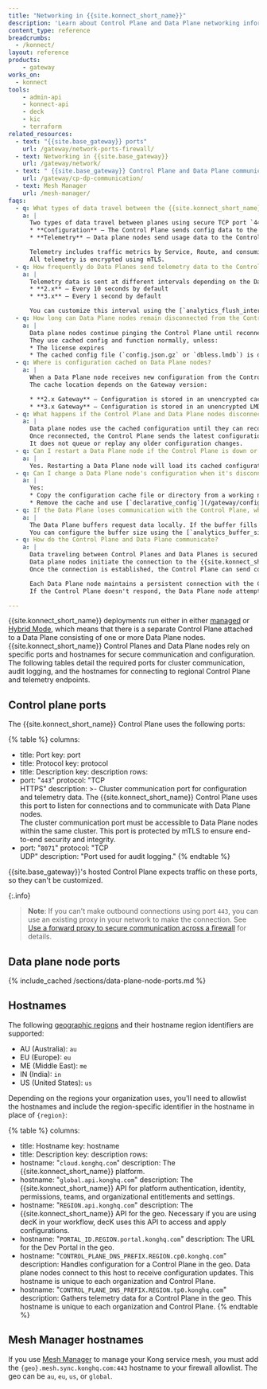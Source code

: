 ```yaml
---
title: "Networking in {{site.konnect_short_name}}"
description: 'Learn about Control Plane and Data Plane networking information like ports, hostnames, and communication in {{site.konnect_short_name}}.'
content_type: reference
breadcrumbs:
  - /konnect/
layout: reference
products:
    - gateway
works_on:
  - konnect
tools:
    - admin-api
    - konnect-api
    - deck
    - kic
    - terraform
related_resources:
  - text: "{{site.base_gateway}} ports"
    url: /gateway/network-ports-firewall/
  - text: Networking in {{site.base_gateway}}
    url: /gateway/network/
  - text: " {{site.base_gateway}} Control Plane and Data Plane communication"
    url: /gateway/cp-dp-communication/
  - text: Mesh Manager
    url: /mesh-manager/
faqs:
  - q: What types of data travel between the {{site.konnect_short_name}} Control Plane and the Data Plane nodes, and how?
    a: |
      Two types of data travel between planes using secure TCP port `443`:
      * **Configuration** – The Control Plane sends config data to the Data Plane nodes.
      * **Telemetry** – Data plane nodes send usage data to the Control Plane for Analytics and billing.

      Telemetry includes traffic metrics by Service, Route, and consuming application. It does not include any customer data. 
      All telemetry is encrypted using mTLS.
  - q: How frequently do Data Planes send telemetry data to the Control Plane?
    a: |
      Telemetry data is sent at different intervals depending on the Data Plane version:
      * **2.x** – Every 10 seconds by default
      * **3.x** – Every 1 second by default

      You can customize this interval using the [`analytics_flush_interval`](/gateway/configuration/#analytics-flush-interval) setting.
  - q: How long can Data Plane nodes remain disconnected from the Control Plane?
    a: |
      Data plane nodes continue pinging the Control Plane until reconnected or stopped. 
      They use cached config and function normally, unless:
      * The license expires
      * The cached config file (`config.json.gz` or `dbless.lmdb`) is deleted
  - q: Where is configuration cached on Data Plane nodes?
    a: |
      When a Data Plane node receives new configuration from the Control Plane, it immediately loads it into memory and also caches it to disk. 
      The cache location depends on the Gateway version:

      * **2.x Gateway** – Configuration is stored in an unencrypted cache file, `config.json.gz`, located in the {{site.base_gateway}} prefix path.
      * **3.x Gateway** – Configuration is stored in an unencrypted LMDB database directory, `dbless.lmdb`, also in the {{site.base_gateway}} prefix path.
  - q: What happens if the Control Plane and Data Plane nodes disconnect?
    a: |
      Data plane nodes use the cached configuration until they can reconnect. 
      Once reconnected, the Control Plane sends the latest configuration. 
      It does not queue or replay any older configuration changes.
  - q: Can I restart a Data Plane node if the Control Plane is down or disconnected?
    a: |
      Yes. Restarting a Data Plane node will load its cached configuration and resume normal function.
  - q: Can I change a Data Plane node's configuration when it's disconnected from the Control Plane?
    a: |
      Yes:
      * Copy the configuration cache file or directory from a working node
      * Remove the cache and use [`declarative_config`](/gateway/configuration/#declarative-config)
  - q: If the Data Plane loses communication with the Control Plane, what happens to telemetry data?
    a: |
      The Data Plane buffers request data locally. If the buffer fills up (default: 100000 requests), older data is dropped.
      You can configure the buffer size using the [`analytics_buffer_size_limit`](/gateway/configuration/#analytics-buffer-size-limit) setting.
  - q: How do the Control Plane and Data Plane communicate?
    a: |
      Data traveling between Control Planes and Data Planes is secured through a mutual TLS handshake. 
      Data plane nodes initiate the connection to the {{site.konnect_short_name}} Control Plane. 
      Once the connection is established, the Control Plane can send configuration data to the connected Data Plane nodes.

      Each Data Plane node maintains a persistent connection with the Control Plane and sends a heartbeat every 30 seconds. 
      If the Control Plane doesn't respond, the Data Plane node attempts to reconnect after a 5–10 second delay.

---
```


{{site.konnect_short_name}} deployments run either in either [managed](/dedicated-cloud-gateways/) or [Hybrid Mode](/gateway/hybrid-mode), which means that there is a separate Control Plane attached to a Data Plane consisting of one or more Data Plane nodes. {{site.konnect_short_name}} Control Planes and Data Plane nodes rely on specific ports and hostnames for secure communication and configuration.
The following tables detail the required ports for cluster communication, audit logging, and the hostnames for connecting to regional Control Plane and telemetry endpoints.

## Control plane ports

The {{site.konnect_short_name}} Control Plane uses the following ports:

{% table %}
columns:
  - title: Port
    key: port
  - title: Protocol
    key: protocol
  - title: Description
    key: description
rows:
  - port: "`443`"
    protocol: "TCP<br>HTTPS"
    description: >-
      Cluster communication port for configuration and telemetry data. The {{site.konnect_short_name}} Control Plane uses this port to listen for connections and to communicate with Data Plane nodes.<br>
      The cluster communication port must be accessible to Data Plane nodes within the same cluster. This port is protected by mTLS to ensure end-to-end security and integrity.
  - port: "`8071`"
    protocol: "TCP<br>UDP"
    description: "Port used for audit logging."
{% endtable %}


{{site.base_gateway}}'s hosted Control Plane expects traffic on these ports, so they can't be customized. 

{:.info}
> **Note**: If you can't make outbound connections using port `443`, you can use an existing proxy in your network to make the connection. See [Use a forward proxy to secure communication across a firewall](/gateway/cp-dp-communication/#use-a-forward-proxy-to-secure-communication-across-a-firewall) for details. 

## Data plane node ports


{% include_cached /sections/data-plane-node-ports.md %}


## Hostnames


The following [geographic regions](/konnect/geos/) and their hostname region identifiers are supported:
* AU (Australia): `au`
* EU (Europe): `eu`
* ME (Middle East): `me`
* IN (India): `in`
* US (United States): `us`

Depending on the regions your organization uses, you'll need to allowlist the hostnames and include the region-specific identifier in the hostname in place of `{region}`:

<!--vale off-->
{% table %}
columns:
  - title: Hostname
    key: hostname
  - title: Description
    key: description
rows:
  - hostname: "`cloud.konghq.com`"
    description: The {{site.konnect_short_name}} platform.
  - hostname: "`global.api.konghq.com`"
    description: The {{site.konnect_short_name}} API for platform authentication, identity, permissions, teams, and organizational entitlements and settings.
  - hostname: "`REGION.api.konghq.com`"
    description: The {{site.konnect_short_name}} API for the geo. Necessary if you are using decK in your workflow, decK uses this API to access and apply configurations.
  - hostname: "`PORTAL_ID.REGION.portal.konghq.com`"
    description: The URL for the Dev Portal in the geo.
  - hostname: "`CONTROL_PLANE_DNS_PREFIX.REGION.cp0.konghq.com`"
    description: Handles configuration for a Control Plane in the geo. Data plane nodes connect to this host to receive configuration updates. This hostname is unique to each organization and Control Plane.
  - hostname: "`CONTROL_PLANE_DNS_PREFIX.REGION.tp0.konghq.com`"
    description: Gathers telemetry data for a Control Plane in the geo. This hostname is unique to each organization and Control Plane.
{% endtable %}
<!--vale on-->

## Mesh Manager hostnames

If you use [Mesh Manager](/mesh-manager/) to manage your Kong service mesh, you must add the `{geo}.mesh.sync.konghq.com:443` hostname to your firewall allowlist. The geo can be `au`, `eu`, `us`, or `global`.